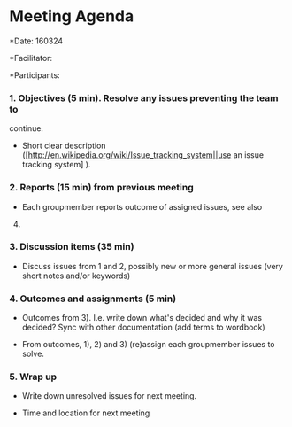 # Meeting Agenda

  *Date: 160324

  *Facilitator:

  *Participants:

### 1. Objectives (5 min). Resolve any issues preventing the team to 
  continue.

  - Short clear description ([http://en.wikipedia.org/wiki/Issue_tracking_system||use an issue tracking system]
  ).

### 2. Reports (15 min) from previous meeting

  - Each groupmember reports outcome of assigned issues, see also 
  4) 

### 3. Discussion items (35 min) 

  - Discuss issues from 1 and 2, possibly new or more general 
  issues (very short notes and/or keywords)

### 4. Outcomes and assignments (5 min) 

  - Outcomes from 3). I.e. write down what's decided and why it 
  was decided? Sync with other documentation (add terms to 
  wordbook)

  - From outcomes, 1), 2) and 3) (re)assign each groupmember 
  issues to solve.

### 5. Wrap up

  - Write down unresolved issues for next meeting.

  - Time and location for next meeting

